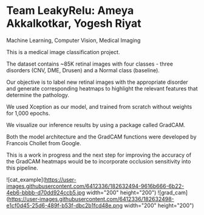 # Team LeakyRelu: Ameya Akkalkotkar, Yogesh Riyat
Machine Learning, Computer Vision, Medical Imaging

This is a medical image classification project. 

The dataset contains ~85K retinal images with four classes - three disorders (CNV, DME, Drusen) and a Normal class (baseline).

Our objective is to label new retinal images with the appropriate disorder and generate corresponding heatmaps to highlight the relevant features that determine the pathology.

We used Xception as our model, and trained from scratch without weights for 1,000 epochs. 

We visualize our inference results by using a package called GradCAM. 

Both the model architecture and the GradCAM functions were developed by Francois Chollet from Google.

This is a work in progress and the next step for improving the accuracy of the GradCAM heatmaps would be to incorporate occlusion sensitivity into this pipeline.

![cat_example](https://user-images.githubusercontent.com/6412336/182632494-9616b666-6b22-4eb6-bbbb-d70dd924ccb5.jpg width="200" height="200") ![grad_cam](https://user-images.githubusercontent.com/6412336/182632498-e1cf0d45-25d6-489f-b53f-dbc2b1fcd48e.png width="200" height="200")
